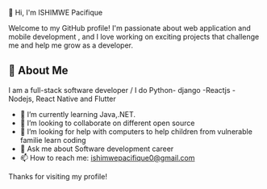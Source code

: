 👋 Hi, I'm ISHIMWE Pacifique

Welcome to my GitHub profile! I'm passionate about web application and mobile development , 
and I love working on exciting projects that challenge me and help me grow as a developer. 

## 🚀 About Me
I am a full-stack software developer / I do Python- django -Reactjs - Nodejs, React Native and Flutter
- 🌱 I’m currently learning Java,.NET.
- 👯 I’m looking to collaborate on different open source
- 🤔 I’m looking for help with computers to help children from vulnerable familie learn coding
- 💬 Ask me about Software development career
- 📫 How to reach me: ishimwepacifique0@gmail.com


Thanks for visiting my profile!
